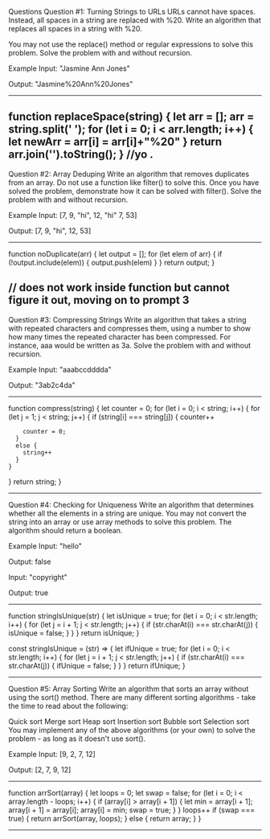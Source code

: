 Questions
Question #1: Turning Strings to URLs
URLs cannot have spaces. Instead, all spaces in a string are replaced with %20. Write an algorithm that replaces all spaces in a string with %20.

You may not use the replace() method or regular expressions to solve this problem. Solve the problem with and without recursion.

Example
Input: "Jasmine Ann Jones"

Output: "Jasmine%20Ann%20Jones"

---------------------------------------------------------------------------------------------------------

function replaceSpace(string) {
  let arr = [];
  arr = string.split(' ');
  for (let i = 0; i < arr.length; i++) {
    let newArr = arr[i] = arr[i]+"%20"
  }
  return arr.join('').toString();
}
//yo .
-------------------------------------------------------------------------------------------------------




Question #2: Array Deduping
Write an algorithm that removes duplicates from an array. Do not use a function like filter() to solve this. Once you have solved the problem, demonstrate how it can be solved with filter(). Solve the problem with and without recursion.

Example
Input: [7, 9, "hi", 12, "hi" 7, 53]

Output: [7, 9, "hi", 12, 53]


-------------------------------------------------------------------------------------------------------

function noDuplicate(arr) {
  let output = [];
  for (let elem of arr) {
    if (!output.include(elem)) {
      output.push(elem)
    }
  } return output;
}

// does not work inside function but cannot figure it out, moving on to prompt 3
-------------------------------------------------------------------------------------------------------

Question #3: Compressing Strings
Write an algorithm that takes a string with repeated characters and compresses them, using a number to show how many times the repeated character has been compressed. For instance, aaa would be written as 3a. Solve the problem with and without recursion.

Example
Input: "aaabccdddda"

Output: "3ab2c4da"

----------------------------------------------------------------------------------------------------------

function compress(string) {
  let counter = 0;
  for (let i = 0; i < string; i++) {
    for (let j = 1; j < string; j++) {
      if (string[i] === string[j]) {
        counter++

        counter = 0;
      }
      else {
        string++
      }
    }
  }
  return string;
}

------------------------------------------------------------------------------------------------------------

Question #4: Checking for Uniqueness
Write an algorithm that determines whether all the elements in a string are unique. You may not convert the string into an array or use array methods to solve this problem. The algorithm should return a boolean.

Example
Input: "hello"

Output: false

Input: "copyright"

Output: true

------------------------------------------------------------------------------------------------------------

function stringIsUnique(str) {
  let isUnique = true;
  for (let i = 0; i < str.length; i++) {
    for (let j = i + 1; j < str.length; j++) {
      if (str.charAt(i) === str.charAt(j)) {
        isUnique = false;
      } 
    }
  }
  return isUnique;
}

const stringIsUnique = (str) => {
  let ifUnique = true;
  for (let i = 0; i < str.length; i++) {
    for (let j = i + 1; j < str.length; j++) {
      if (str.charAt(i) === str.charAt(j)) {
        ifUnique = false;
      } 
    }
  }
  return ifUnique;
}



------------------------------------------------------------------------------------------------------------

Question #5: Array Sorting
Write an algorithm that sorts an array without using the sort() method. There are many different sorting algorithms - take the time to read about the following:

Quick sort
Merge sort
Heap sort
Insertion sort
Bubble sort
Selection sort
You may implement any of the above algorithms (or your own) to solve the problem - as long as it doesn't use sort().

Example
Input: [9, 2, 7, 12]

Output: [2, 7, 9, 12]

------------------------------------------------------------------------------------

function arrSort(array) {
  let loops = 0;
  let swap = false;
  for (let i = 0; i < array.length - loops; i++) {
    if (array[i] > array[i + 1]) {
      let min = array[i + 1];
      array[i + 1] = array[i];
      array[i] = min;
      swap = true;
    }
  }
  loops++
  if (swap === true) {
    return arrSort(array, loops);
  } else {
    return array;
  }
}

---------------------------------------------------------------------------------